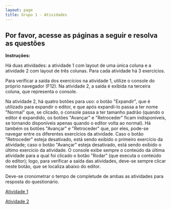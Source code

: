 ```yaml
---
layout: page
title: Grupo 1 - Atividades
---
```


## Por favor, acesse as páginas a seguir e resolva as questões

**Instruções:**

Há duas atividades: a atividade 1 com layout de uma única coluna e a atividade 2 com layout de três colunas. Para cada atividade há 3 exercícios.

Para verificar a saída dos exercícios na atividade 1, utilize o console do próprio navegador (F12). Na atividade 2, a saída é exibida na terceira coluna, que representa o console.

Na atividade 2, há quatro botões para uso: o botão "Expandir", que é utilizado para expandir o editor, e que após expandi-lo passa a ter nome "Normal" que, se clicado, o console passa a ter tamanho padrão (quando o editor é expandido, os botões "Avançar" e "Retroceder" ficam indisponíveis, se tornando disponíveis apenas quando o editor volta ao normal). Há também os botões "Avançar" e "Retroceder" que, por eles, pode-se navegar entre os diferentes exercícios da atividade. Caso o botão "Retroceder" esteja desativado, está sendo exibido o primeiro exercício da atividade; caso o botão "Avançar" esteja desativado, está sendo exibido o último exercício da atividade. O console exibe sempre o conteúdo da última atividade para a qual foi clicado o botão "Rodar" (que executa o conteúdo do editor); logo, para verificar a saída das atividades, deve-se sempre clicar neste botão, que se localiza abaixo do editor.

Deve-se cronometrar o tempo de completude de ambas as atividades para resposta do questionário.

[Atividade 1](atividade1)

[Atividade 2](atividade2)
